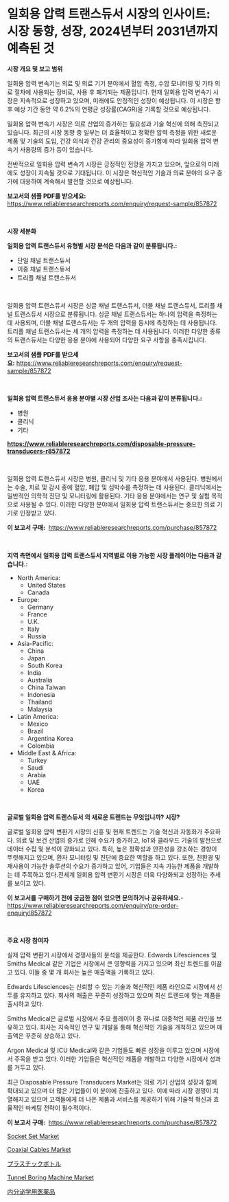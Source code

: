 <p><h1>일회용 압력 트랜스듀서 시장의 인사이트: 시장 동향, 성장, 2024년부터 2031년까지 예측된 것</h1></p><p><strong>시장 개요 및 보고 범위</strong></p>
<p><p>일회용 압력 변속기는 의료 및 의료 기기 분야에서 혈압 측정, 수압 모니터링 및 기타 의료 절차에 사용되는 장비로, 사용 후 폐기되는 제품입니다. 현재 일회용 압력 변속기 시장은 지속적으로 성장하고 있으며, 미래에도 안정적인 성장이 예상됩니다. 이 시장은 향후 예상 기간 동안 약 6.2%의 연평균 성장률(CAGR)을 기록할 것으로 예상됩니다.</p><p>일회용 압력 변속기 시장은 의료 산업의 증가하는 필요성과 기술 혁신에 의해 촉진되고 있습니다. 최근의 시장 동향 중 일부는 더 효율적이고 정확한 압력 측정을 위한 새로운 제품 및 기술의 도입, 건강 의식과 건강 관리의 중요성이 증가함에 따라 일회용 압력 변속기 사용량의 증가 등이 있습니다.</p><p>전반적으로 일회용 압력 변속기 시장은 긍정적인 전망을 가지고 있으며, 앞으로의 미래에도 성장이 지속될 것으로 기대됩니다. 이 시장은 혁신적인 기술과 의료 분야의 요구 증가에 대응하여 계속해서 발전할 것으로 예상됩니다.</p></p>
<p><strong>보고서의 샘플 PDF를 받으세요:</strong> <a href="https://www.reliableresearchreports.com/enquiry/request-sample/857872">https://www.reliableresearchreports.com/enquiry/request-sample/857872</a></p>
<p>&nbsp;</p>
<p><strong>시장 세분화</strong></p>
<p><strong>일회용 압력 트랜스듀서 유형별 시장 분석은 다음과 같이 분류됩니다.:</strong></p>
<p><ul><li>단일 채널 트랜스듀서</li><li>이중 채널 트랜스듀서</li><li>트리플 채널 트랜스듀서</li></ul></p>
<p>&nbsp;</p>
<p><p>일회용 압력 트랜스듀서 시장은 싱글 채널 트랜스듀서, 더블 채널 트랜스듀서, 트리플 채널 트랜스듀서 시장으로 분류됩니다. 싱글 채널 트랜스듀서는 하나의 압력을 측정하는 데 사용되며, 더블 채널 트랜스듀서는 두 개의 압력을 동시에 측정하는 데 사용됩니다. 트리플 채널 트랜스듀서는 세 개의 압력을 측정하는 데 사용됩니다. 이러한 다양한 종류의 트랜스듀서는 다양한 응용 분야에 사용되어 다양한 요구 사항을 충족시킵니다.</p></p>
<p><strong>보고서의 샘플 PDF를 받으세요:</strong>&nbsp;<a href="https://www.reliableresearchreports.com/enquiry/request-sample/857872">https://www.reliableresearchreports.com/enquiry/request-sample/857872</a></p>
<p>&nbsp;</p>
<p><strong> 일회용 압력 트랜스듀서 응용 분야별 시장 산업 조사는 다음과 같이 분류됩니다.:</strong></p>
<p><ul><li>병원</li><li>클리닉</li><li>기타</li></ul></p>
<p><strong><a href="https://www.reliableresearchreports.com/disposable-pressure-transducers-r857872">https://www.reliableresearchreports.com/disposable-pressure-transducers-r857872</a></strong></p>
<p>&nbsp;</p>
<p><p>일회용 압력 트랜스듀서 시장은 병원, 클리닉 및 기타 응용 분야에서 사용된다. 병원에서는 수술, 치료 및 감시 중에 혈압, 폐압 및 심박수를 측정하는 데 사용된다. 클리닉에서는 일반적인 의학적 진단 및 모니터링에 활용된다. 기타 응용 분야에서는 연구 및 실험 목적으로 사용될 수 있다. 이러한 다양한 분야에서 일회용 압력 트랜스듀서는 중요한 의료 기기로 인정받고 있다.</p></p>
<p><strong>이 보고서 구매:</strong>&nbsp; <a href="https://www.reliableresearchreports.com/purchase/857872">https://www.reliableresearchreports.com/purchase/857872</a></p>
<p>&nbsp;</p>
<p><strong>지역 측면에서 일회용 압력 트랜스듀서 지역별로 이용 가능한 시장 플레이어는 다음과 같습니다.:</strong></p>
<p><ul>
    <li>
        North America:
        <ul>
            <li>United States</li>
            <li>Canada</li>
        </ul>
    </li>
    <li>
        Europe:
        <ul>
            <li>Germany</li>
            <li>France</li>
            <li>U.K.</li>
            <li>Italy</li>
            <li>Russia</li>
        </ul>
    </li>
    <li>
        Asia-Pacific:
        <ul>
            <li>China</li>
            <li>Japan</li>
            <li>South Korea</li>
            <li>India</li>
            <li>Australia</li>
            <li>China Taiwan</li>
            <li>Indonesia</li>
            <li>Thailand</li>
            <li>Malaysia</li>
        </ul>
    </li>
    <li>
        Latin America:
        <ul>
            <li>Mexico</li>
            <li>Brazil</li>
            <li>Argentina Korea</li>
            <li>Colombia</li>
        </ul>
    </li>
    <li>
        Middle East & Africa:
        <ul>
            <li>Turkey</li>
            <li>Saudi</li>
            <li>Arabia</li>
            <li>UAE</li>
            <li>Korea</li>
        </ul>
    </li>
    </ul></p>
<p>&nbsp;</p>
<p><strong>글로벌 일회용 압력 트랜스듀서 의 새로운 트렌드는 무엇입니까? 시장?</strong></p>
<p><p>글로벌 일회용 압력 변환기 시장의 신흥 및 현재 트렌드는 기술 혁신과 자동화가 주요하다. 의료 및 보건 산업의 증가로 인해 수요가 증가하고, IoT와 클라우드 기술의 발전으로 데이터 수집 및 분석이 강화되고 있다. 특히, 높은 정확성과 안전성을 강조하는 경향이 뚜렷해지고 있으며, 환자 모니터링 및 진단에 중요한 역할을 하고 있다. 또한, 친환경 및 재사용이 가능한 솔루션의 수요가 증가하고 있어, 기업들은 지속 가능한 제품을 개발하는 데 주목하고 있다.전세계 일회용 압력 변환기 시장은 더욱 다양화되고 성장하는 추세를 보이고 있다.</p></p>
<p><strong>이 보고서를 구매하기 전에 궁금한 점이 있으면 문의하거나 공유하세요.</strong>- <a href="https://www.reliableresearchreports.com/enquiry/pre-order-enquiry/857872">https://www.reliableresearchreports.com/enquiry/pre-order-enquiry/857872</a></p>
<p>&nbsp;</p>
<p><strong>주요 시장 참여자</strong></p>
<p><p>실제 압력 변환기 시장에서 경쟁사들의 분석을 제공한다. Edwards Lifesciences 및 Smiths Medical 같은 기업은 시장에서 큰 영향력을 가지고 있으며 최신 트렌드를 이끌고 있다. 이들 중 몇 개 회사는 높은 매출액을 기록하고 있다.</p><p>Edwards Lifesciences는 신뢰할 수 있는 기술과 혁신적인 제품 라인으로 시장에서 선두를 유지하고 있다. 회사의 매출은 꾸준히 성장하고 있으며 최신 트렌드에 맞는 제품을 출시하고 있다.</p><p>Smiths Medical은 글로벌 시장에서 주요 플레이어 중 하나로 대중적인 제품 라인을 보유하고 있다. 회사는 지속적인 연구 및 개발을 통해 혁신적인 기술을 개척하고 있으며 매출액은 꾸준히 상승하고 있다.</p><p>Argon Medical 및 ICU Medical와 같은 기업들도 빠른 성장을 이루고 있으며 시장에서 주목을 받고 있다. 이러한 기업들은 혁신적인 제품을 개발하고 다양한 시장에서 성과를 거두고 있다.</p><p>최근 Disposable Pressure Transducers Market는 의료 기기 산업의 성장과 함께 확대되고 있으며 더 많은 기업들이 이 분야에 진출하고 있다. 이에 따라 시장 경쟁이 치열해지고 있으며 고객들에게 더 나은 제품과 서비스를 제공하기 위해 기술적 혁신과 효율적인 마케팅 전략이 필수적이다.</p></p>
<p><strong>이 보고서 구매:</strong>&nbsp;&nbsp;<a href="https://www.reliableresearchreports.com/purchase/857872">https://www.reliableresearchreports.com/purchase/857872</a></p>
<p><p><a href="https://github.com/juancolorado15/Market-Research-Report-List-2/blob/main/socket-set-market.md">Socket Set Market</a></p><p><a href="https://issuu.com/reportprime-2/docs/coaxial-cables-market-size-2030.pptx">Coaxial Cables Market</a></p><p><a href="https://medium.com/@deonboer2023/%E3%83%97%E3%83%A9%E3%82%B9%E3%83%81%E3%83%83%E3%82%AF%E3%83%9C%E3%83%88%E3%83%AB%E5%B8%82%E5%A0%B4-%E7%AB%B6%E4%BA%89%E5%88%86%E6%9E%90-%E5%B8%82%E5%A0%B4%E5%8B%95%E5%90%91-2031%E5%B9%B4%E3%81%BE%E3%81%A7%E3%81%AE%E4%BA%88%E6%B8%AC-d85a6aa0fad6">プラスチックボトル</a></p><p><a href="https://github.com/mahnoor2003/Market-Research-Report-List-3/blob/main/tunnel-boring-machine-market.md">Tunnel Boring Machine Market</a></p><p><a href="https://medium.com/@harmonybogan1944/%E5%86%85%E5%88%86%E6%B3%8C%E5%AD%A6%E8%96%AC%E5%B8%82%E5%A0%B4%E3%82%B7%E3%82%A7%E3%82%A2%E3%81%AE%E9%80%B2%E5%8C%96%E3%81%A8%E5%B8%82%E5%A0%B4%E6%88%90%E9%95%B7%E5%8B%95%E5%90%912024%E5%B9%B4%E3%81%8B%E3%82%892031%E5%B9%B4%E3%81%BE%E3%81%A7-7c48a4076a7e">内分泌学用医薬品</a></p></p>